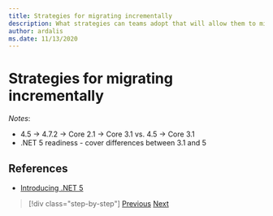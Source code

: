 ```yaml
---
title: Strategies for migrating incrementally
description: What strategies can teams adopt that will allow them to migrate large applications from ASP.NET MVC to .NET Core in an incremental fashion?
author: ardalis
ms.date: 11/13/2020
---
```


# Strategies for migrating incrementally

*Notes*:

- 4.5 -> 4.7.2 -> Core 2.1 -> Core 3.1 vs. 4.5 -> Core 3.1
- .NET 5 readiness - cover differences between 3.1 and 5

## References

- [Introducing .NET 5](https://devblogs.microsoft.com/dotnet/introducing-net-5/)

>[!div class="step-by-step"]
>[Previous](choose-net-core-version.md)
>[Next](migrating-web-forms.md)
